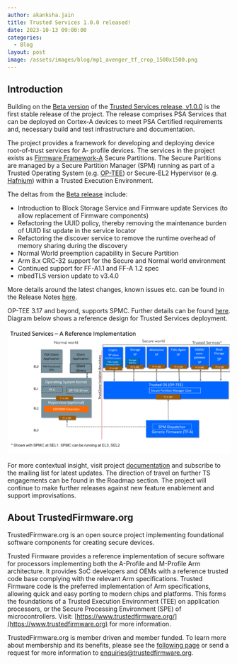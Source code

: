 ```yaml
---
author: akanksha.jain
title: Trusted Services 1.0.0 released!
date: 2023-10-13 09:00:00
categories:
  - Blog
layout: post
image: /assets/images/blog/mp1_avenger_tf_crop_1500x1500.png
---
```


Introduction
------------
Building on the [Beta version](https://www.trustedfirmware.org/blog/Trusted-Services-v1-0-0-beta/) of the [Trusted Services release, v1.0.0](https://git.trustedfirmware.org/TS/trusted-services.git/tag/?h=v1.0.0) is the first stable release of the
project. The release comprises PSA Services that can be deployed on Cortex-A devices to meet PSA
Certified requirements and, necessary build and test infrastructure and documentation.

The project provides a framework for developing and deploying device root-of-trust services for A-
profile devices. The services in the project exists as [Firmware Framework-A](https://developer.arm.com/documentation/den0077/latest) Secure Partitions. The
Secure Partitions are managed by a Secure Partition Manager (SPM) running as part of a Trusted
Operating System (e.g. [OP-TEE](https://www.trustedfirmware.org/projects/op-tee/)) or Secure-EL2 Hypervisor (e.g. [Hafnium](https://www.trustedfirmware.org/projects/hafnium/)) within a Trusted Execution
Environment.

The deltas from the [Beta release](https://git.trustedfirmware.org/TS/trusted-services.git/tag/?h=v1.0.0-beta) include:
* Introduction to Block Storage Service and Firmware update Services (to allow replacement of
Firmware components)
* Refactoring the UUID policy, thereby removing the maintenance burden of UUID list update in
the service locator
* Refactoring the discover service to remove the runtime overhead of memory sharing during the
discovery
* Normal World preemption capability in Secure Partition
* Arm 8.x CRC-32 support for the Secure and Normal world environment
* Continued support for FF-A1.1 and FF-A 1.2 spec
* mbedTLS version update to v3.4.0

More details around the latest changes, known issues etc. can be found in the Release Notes [here](https://trusted-services.readthedocs.io/en/v1.0.0/project/change-log.html).

OP-TEE 3.17 and beyond, supports SPMC. Further details can be found [here](https://developer.trustedfirmware.org/w/trusted-services/op-tee-spmc/). Diagram below shows a reference design for Trusted Services deployment.

![Reference Implementation](/assets/images/blog/ts-reference-implementation.png)

For more contextual insight, visit project [documentation](https://trusted-services.readthedocs.io/en/latest/) and subscribe to the mailing list for latest
updates. The direction of travel on further TS engagements can be found in the Roadmap section. The
project will continue to make further releases against new feature enablement and support
improvisations.

About TrustedFirmware.org
----------
TrustedFirmware.org is an open source project implementing foundational software components for creating secure devices. 

Trusted Firmware provides a reference implementation of secure software for processors implementing both the A-Profile and M-Profile Arm architecture. It provides SoC developers and OEMs with a reference trusted code base complying with the relevant Arm specifications. Trusted Firmware code is the preferred implementation of Arm specifications, allowing quick and easy porting to modern chips and platforms. This forms the foundations of a Trusted Execution Environment (TEE) on application processors, or the Secure Processing Environment (SPE) of microcontrollers. Visit: [https://www.trustedfirmware.org/](https://www.trustedfirmware.org) for more information.

TrustedFirmware.org is member driven and member funded. To learn more about membership and its benefits, please see the [following page](https://www.trustedfirmware.org/about) or send a request for more information to [enquiries@trustedfirmware.org](mailto:enquiries@trustedfirmware.org).
